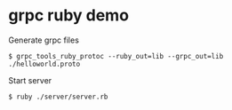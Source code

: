 # grpc ruby demo

Generate grpc files
```
$ grpc_tools_ruby_protoc --ruby_out=lib --grpc_out=lib ./helloworld.proto
```

Start server
```
$ ruby ./server/server.rb
```